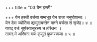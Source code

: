+++
title = "03 येन हस्ती"

+++
येन हस्ती वर्चसा सम्बभूव येन राजा मनुष्येष्वन्तः ।  
येन देवा ज्योतिषा द्यामुदायन्तेन माग्ने वर्चसा सं सृजेह॥ ४ ॥  
यावद् वर्चः सूर्यस्यासुरस्य च हस्तिनः ।  
तावन् मे अश्विना वर्चः कृणुतं पुष्करस्रजा ॥ ५ ॥